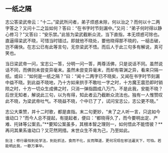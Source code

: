 ## 一纸之隔

志公答梁武帝云：“十二。”梁武所问者，弟子烦惑未除，何以治之？而何以十二两字答之？又问十二之旨如何？答曰：“在书字时节刻漏中。”又问：“弟子何时得以静心修习？”又答曰：“安乐禁。”此皆为梁武截断众流，当下直指，本无烦惑可除也。直逼得梁武不晓，可惜当时错过。即就他不晓处，要他晓得那不晓的，一槌击破，岂不痛快。在志公已有此等言句，无奈梁武不悟。而后人于此三句多有解说，真可笑也。

当日梁武帝一问，宝志公一答，分明一问一答，两尊活佛，只是说话不同。虽然说话不同，而佛则未尝变异毫末。虽然未尝变异毫末，而却有霄渊之异，看来只隔一纸。或曰：“如何是一纸之隔？”曰：“闻十二两字已不晓矣，又闻在书字时节刻漏中益不晓。到此益不晓地，乃十方如来拱手不敢吐一字之时，十方魔王震恐即时销陨之时，十方一切众生成佛之时，只消一弹指圆成八万门，不是此我，安能不晓？后世无知者，解说此三句，以为有得，知此者云乃截断众流法也。独有一人惟赞叹此不晓，为梁武帝吐气。不晓益不晓，个中已了了，试问宝志公，志公更不晓。”

志公大乘赞，并十二时歌，都是直指。末二句更妙，“未了之人听一言，只这如今谁动口？”而今人总不提起，有提起者，便曰：“都晓得久了，而今要明出定、产难、托钵等公案去。”**要知公案虽多，其根本智之理则一，如何悟此不能悟彼？**再问其果系谁动口？又茫然罔措。末世众生不肯为己，乃至如此。

```xu
批注：修行最怕到处学法，到处抓法，食而不化，反而障道，更何况现在邪法遍天下，可怕。若能明此我，一歇万事毕。
```
